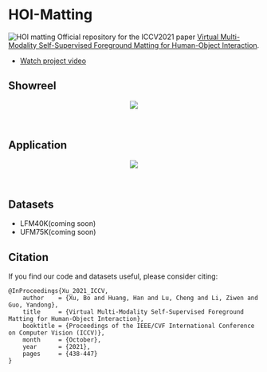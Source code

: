 # HOI-Matting
![HOI matting](https://github.com/JackSyu/HOI-Matting/blob/main/dataset.png)
Official repository for the ICCV2021 paper [Virtual Multi-Modality Self-Supervised Foreground Matting for
Human-Object Interaction](https://arxiv.org/abs/2110.03278).
* [Watch project video](https://www.youtube.com/watch?v=2_EH1KpDrww)
## Showreel

<p align="center">
    <a href="https://www.youtube.com/watch?v=2_EH1KpDrww">
        <img src="https://github.com/JackSyu/HOI-Matting/blob/main/showreel1.gif">
    </a>
</p>
<br>

## Application

<p align="center">
    <a href="https://www.youtube.com/watch?v=2_EH1KpDrww">
        <img src="https://github.com/JackSyu/HOI-Matting/blob/main/application11.gif">
    </a>
</p>
<br>

## Datasets
* LFM40K(coming soon)
* UFM75K(coming soon)
## Citation
If you find our code and datasets useful, please consider citing:
```
@InProceedings{Xu_2021_ICCV,
    author    = {Xu, Bo and Huang, Han and Lu, Cheng and Li, Ziwen and Guo, Yandong},
    title     = {Virtual Multi-Modality Self-Supervised Foreground Matting for Human-Object Interaction},
    booktitle = {Proceedings of the IEEE/CVF International Conference on Computer Vision (ICCV)},
    month     = {October},
    year      = {2021},
    pages     = {438-447}
}
```
